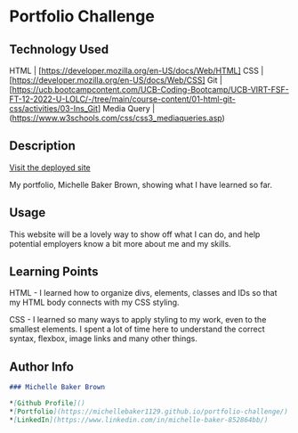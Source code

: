 # Portfolio Challenge

## Technology Used

HTML | [https://developer.mozilla.org/en-US/docs/Web/HTML]
CSS | [https://developer.mozilla.org/en-US/docs/Web/CSS]
Git | [https://ucb.bootcampcontent.com/UCB-Coding-Bootcamp/UCB-VIRT-FSF-FT-12-2022-U-LOLC/-/tree/main/course-content/01-html-git-css/activities/03-Ins_Git]
Media Query | (https://www.w3schools.com/css/css3_mediaqueries.asp)

## Description

[Visit the deployed site](https://michellebaker1129.github.io/portfolio-challenge/)

My portfolio, Michelle Baker Brown, showing what I have learned so far.

## Usage

This website will be a lovely way to show off what I can do, and help potential employers know a bit more about me and my skills.

## Learning Points

HTML - I learned how to organize divs, elements, classes and IDs so that my HTML body connects with my CSS styling.

CSS - I learned so many ways to apply styling to my work, even to the smallest elements. I spent a lot of time here to understand the correct syntax, flexbox, image links and many other things.

## Author Info

```md
### Michelle Baker Brown

*[Github Profile]()
*[Portfolio](https://michellebaker1129.github.io/portfolio-challenge/)
*[LinkedIn](https://www.linkedin.com/in/michelle-baker-852864bb/)